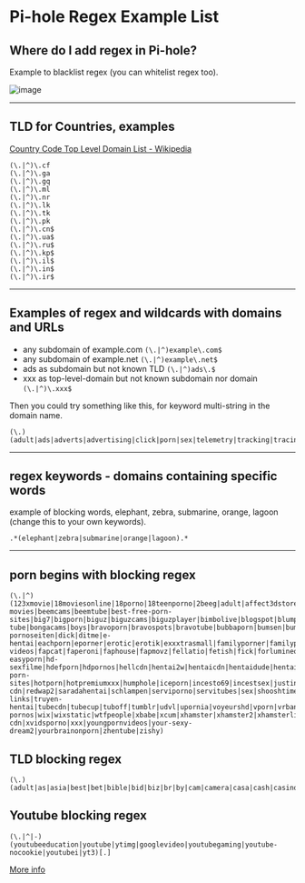 # Pi-hole Regex Example List

## Where do I add regex in Pi-hole?

Example to blacklist regex (you can whitelist regex too).

![image](https://user-images.githubusercontent.com/24641464/163694862-0ef3b543-1925-4bed-b073-6e610f238d68.png)

----

## TLD for Countries, examples

[Country Code Top Level Domain List - Wikipedia](https://en.wikipedia.org/wiki/Country_code_top-level_domain#Lists)
 
```
(\.|^)\.cf
(\.|^)\.ga
(\.|^)\.gq
(\.|^)\.ml
(\.|^)\.nr
(\.|^)\.lk
(\.|^)\.tk
(\.|^)\.pk
(\.|^)\.cn$
(\.|^)\.ua$
(\.|^)\.ru$
(\.|^)\.kp$
(\.|^)\.il$
(\.|^)\.in$
(\.|^)\.ir$
``` 

----

## Examples of regex and wildcards with domains and URLs

* any subdomain of example.com ```(\.|^)example\.com$```
* any subdomain of example.net  ```(\.|^)example\.net$```
* ads as subdomain but not known TLD ```(\.|^)ads\.$```
* xxx as top-level-domain but not known subdomain nor domain ```(\.|^)\.xxx$```

Then you could try something like this, for keyword multi-string in the domain name.

```
(\.)(adult|ads|adverts|advertising|click|porn|sex|telemetry|tracking|tracing)$
```


----

## regex keywords - domains containing specific words

example of blocking words, elephant, zebra, submarine, orange, lagoon (change this to your own keywords).

```.*(elephant|zebra|submarine|orange|lagoon).*	```

----

## porn begins with blocking regex
```
(\.|^)(123xmovie|18moviesonline|18porno|18teenporno|2beeg|adult|affect3dstore|ahcdn|alamy|amazporn|amorelie|analviolation|anycash|anyporn|aporntv|area51|babe|bang-movies|beemcams|beemtube|best-free-porn-sites|big7|bigporn|biguz|biguzcams|biguzplayer|bimbolive|blogspot|blumpkintube|bmbsgo|bobs-tube|bongacams|boys|bravoporn|bravospots|bravotube|bubbaporn|bumsen|bumsfilme|cartoonpornvideos|cartoonpornvilla|cartoonprn|cashdorado|cnrs|cum4k|cumlouder|cybersitter|daftsex|ddlgvideo|deepthroatxvideo|deinesexfilme|desiresexxx|deutsche-pornoseiten|dick|ditme|e-hentai|eachporn|eporner|erotic|erotik|exxxtrasmall|familyporner|familypornhd|familystrokes|familyxtube|fap-videos|fapcat|faperoni|faphouse|fapmovz|fellatio|fetish|fick|forlumineoner|freehentaistream|freeones|freexxxporn|fuck|fundorado|fuqer|gay|girl|gizmoxxx|gotporn|hanime|hclips|hd-easyporn|hd-sexfilme|hdefporn|hdpornos|hellcdn|hentai2w|hentaicdn|hentaidude|hentaihaven|hentaiwire|hentaizilla|herzporno|homedoporn|hot-porn-sites|hotporn|hotpremiumxxx|humphole|iceporn|incesto69|incestsex|justindianporn|justindianporn2|kashtanka|katestube|kilovideo|kompoz2|lesbian|liebelib|livejasmin|luscious|meinyouporn|milf|minuporno|morehardporn|motherless|mouthporn|mydirtystories|mypornhere|nakedword|naughtyhentai|nineteentube|nothingtoxic|nudeamateurgirls|nudeclap|nudes|nudezz|ocry|ojiz|onlyindianporn|orgasm|perversefamily|phncdn|pickupforum|playvids|porn|pussy|rajwap|realteengirls|redwap|redwap-cdn|redwap2|saradahentai|schlampen|serviporno|servitubes|sex|shooshtime|sisterporn|spankbang|sperm|squarespace|stripchat|sugarnips|swinger|teenpornvideo|teensnow|thebestfetishsites|theporndude|thepornlist|thepornmap|tipser|tits|topsex-links|truyen-hentai|tubecdn|tubecup|tuboff|tumblr|udvl|upornia|voyeurshd|vporn|vrbangers|vxxxcdn|wankoz|webcam-pornos|wix|wixstatic|wtfpeople|xbabe|xcum|xhamster|xhamster2|xhamsterlive|xhamsterpremium|xhcdn|xhothub|xnxx|xsexvid|xvideos|xvideos-cdn|xvidsporno|xxx|youngpornvideos|your-sexy-dream2|yourbrainonporn|zhentube|zishy)
```


## TLD blocking regex
```
(\.)(adult|as|asia|best|bet|bible|bid|biz|br|by|cam|camera|casa|cash|casino|club|cn|co|cz|fun|gay|gold|internal|la|link|mobi|network|one|online|pl|poker|porn|pro|re|review|rip|ro|rocks|ru|sex|sexy|sh|site|space|su|tech|tk|top|tube|vegas|video|vip|vn|vodka|voyage|wang|webcam|win|wine|ws|wtf|xin|xx|xxx|xy|xyz|zonetk)$
```

## Youtube blocking regex
```
(\.|^|-)(youtubeeducation|youtube|ytimg|googlevideo|youtubegaming|youtube-nocookie|youtubei|yt3)[.]
```

[More info](https://docs.pi-hole.net/regex/tutorial/)
